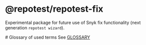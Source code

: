 # @repotest/repotest-fix

Experimental package for future use of Snyk fix functionality (next generation `repotest wizard`).

# Glossary of used terms
See [GLOSSARY](GLOSSARY.md)
